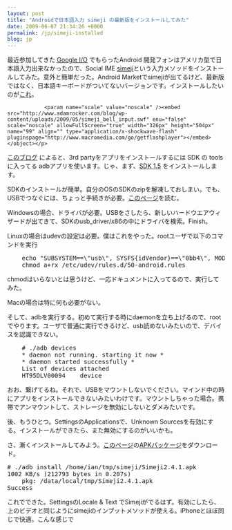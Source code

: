 ```yaml
---
layout: post
title: "Androidで日本語入力 simeji の最新版をインストールしてみた"
date: 2009-06-07 21:34:26 +0000
permalink: /jp/simeji-installed
blog: jp
---
```


<p>最近参加してきた <a href="http://code.google.com/events/io/">Google I/O</a> でもらったAndroid 開発フォンはアメリカ型で日本語入力出来なかったので、Social IME <a href="http://www.adamrocker.com/blog/236/simeji_android_japanese_input.html">simeji</a>という入力メソッドをインストールしてみた。意外と簡単だった。Android Marketでsimejiが出てるけど、最新版ではなく、日本語キーボードがついてないバージョンです。インストールしたいのが<a href="http://www.adamrocker.com/blog/257/simeji-for-android-bell-input.html">これ</a>。</p>

<p><object classid="clsid:D27CDB6E-AE6D-11cf-96B8-444553540000" codebase="http://download.macromedia.com/pub/shockwave/cabs/flash/swflash.cab#version=9,0,0,0" width="326px" height="504px" id="99" align="">
				<param name="allowFullScreen" value="true" />
				<param name="movie" value="http://www.adamrocker.com/blog/wp-content/uploads/2009/05/simeji_bell_input.swf" />
				<param name="menu" value="false" />

				<param name="scale" value="noscale" /><embed src="http://www.adamrocker.com/blog/wp-content/uploads/2009/05/simeji_bell_input.swf" enu="false" scale="noscale" allowFullScreen="true" width="326px" height="504px" name="99" align="" type="application/x-shockwave-flash" pluginspage="http://www.macromedia.com/go/getflashplayer"></embed></object></p>

<p><a href="http://www.android-unleashed.com/2008/11/howto-install-non-market-apk-apps-on.html">このブログ</a> によると、3rd partyをアプリをインストールするには SDK の toolsに入ってる adbアプリを使います。じゃ、まず、<a href="http://developer.android.com/sdk/1.5_r2/index.html">SDK 1.5</a> をインストールします。</p>

<p>SDKのインストールが簡単。自分のOSのSDKのzipを解凍しておしまい。でも、USBでつなぐには、ちょっと手続きが必要。<a href="http://developer.android.com/guide/developing/device.html">このページ</a>を読む。</p>

<p>Windowsの場合、ドライバが必要。USBをさしたら、新しいハードウエアウィザードが出てきて、SDKのusb_driver/x86の中にドライバを検索。Finish。</p>

<p>Linuxの場合はudevの設定は必要。僕はこれをやった。rootユーザで以下のコマンドを実行</p>

<p><pre>    echo "SUBSYSTEM==\"usb\", SYSFS{idVendor}==\"0bb4\", MODE=\"0666\"" > /etc/udev/rules.d/50-android.rules
    chmod a+rx /etc/udev/rules.d/50-android.rules</pre></p>

<p>chmodはいらないとは思うけど、一応ドキュメントに入ってるので、実行してみた。</p>

<p>Macの場合は特に何も必要がない。</p>

<p>そして、adbを実行する。初めて実行する時にdaemonを立ち上げるので、rootでやります。ユーザで普通に実行できるけど、usb読めないみたいので、デバイスを認識できない。</p>

<p><pre>    # ./adb devices
    * daemon not running. starting it now *
    * daemon started successfully *
    List of devices attached 
    HT95DLV00094	device</pre></p>

<p>おお、繋げてるね。それで、USBをマウントしないでください。マインド中の時にアプリをインストールできないみたいわけです。マウントしちゃった場合。携帯でアンマウントして、ストレージを無効にしないとダメみたいです。</p>

<p>後、もうひとつ。SettingsのApplicationsで、Unknown Sourcesを有効にする。インストールができたら、また無効にするのがいいかも。</p>

<p>さ、漸くインストールしてみよう。<a href="http://www.adamrocker.com/blog/257/simeji-for-android-bell-input.html">このページ</a>の<a href="http://www.adamrocker.com/blog/wp-content/uploads/2009/05/Simeji2.4.1.apk">APKパッケージ</a>をダウンロード。</p>

<p><pre># ./adb install /home/ian/tmp/simeji/Simeji2.4.1.apk 
1002 KB/s (212793 bytes in 0.207s)
	pkg: /data/local/tmp/Simeji2.4.1.apk
Success</pre></p>

<p>これでできた。SettingsのLocale &amp; Text でSimejiがでるはず。有効にしたら、上のビデオと同じようにsimejiのインプットメソッドが使える。iPhoneとほぼ同じで快適。こんな感じで</p>

<p><object width="425" height="344"><param name="movie" value="http://www.youtube.com/v/F9cmA70cSiA&hl=en&fs=1&"></param><param name="allowFullScreen" value="true"></param><param name="allowscriptaccess" value="always"></param><embed src="http://www.youtube.com/v/F9cmA70cSiA&hl=en&fs=1&" type="application/x-shockwave-flash" allowscriptaccess="always" allowfullscreen="true" width="425" height="344"></embed></object></p>